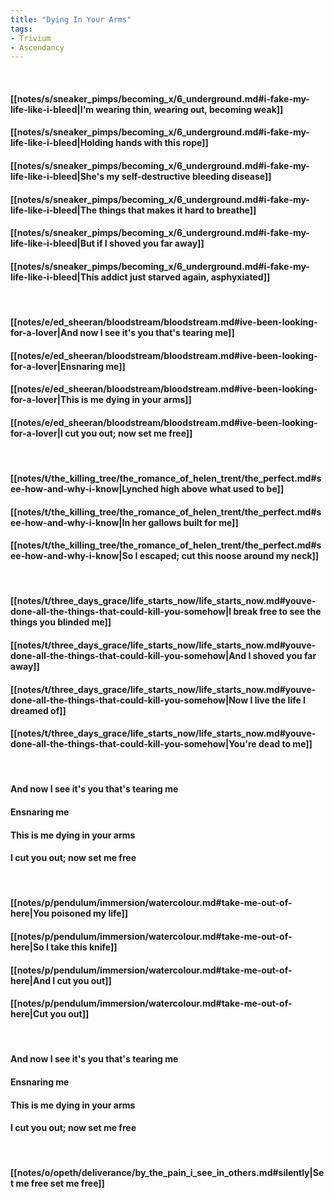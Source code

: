 ```yaml
---
title: "Dying In Your Arms"
tags:
- Trivium
- Ascendancy
---
```

&nbsp;
#### [[notes/s/sneaker_pimps/becoming_x/6_underground.md#i-fake-my-life-like-i-bleed|I'm wearing thin, wearing out, becoming weak]]
#### [[notes/s/sneaker_pimps/becoming_x/6_underground.md#i-fake-my-life-like-i-bleed|Holding hands with this rope]]
#### [[notes/s/sneaker_pimps/becoming_x/6_underground.md#i-fake-my-life-like-i-bleed|She's my self-destructive bleeding disease]]
#### [[notes/s/sneaker_pimps/becoming_x/6_underground.md#i-fake-my-life-like-i-bleed|The things that makes it hard to breathe]]
#### [[notes/s/sneaker_pimps/becoming_x/6_underground.md#i-fake-my-life-like-i-bleed|But if I shoved you far away]]
#### [[notes/s/sneaker_pimps/becoming_x/6_underground.md#i-fake-my-life-like-i-bleed|This addict just starved again, asphyxiated]]
&nbsp;
#### [[notes/e/ed_sheeran/bloodstream/bloodstream.md#ive-been-looking-for-a-lover|And now I see it's you that's tearing me]]
#### [[notes/e/ed_sheeran/bloodstream/bloodstream.md#ive-been-looking-for-a-lover|Ensnaring me]]
#### [[notes/e/ed_sheeran/bloodstream/bloodstream.md#ive-been-looking-for-a-lover|This is me dying in your arms]]
#### [[notes/e/ed_sheeran/bloodstream/bloodstream.md#ive-been-looking-for-a-lover|I cut you out; now set me free]]
&nbsp;
#### [[notes/t/the_killing_tree/the_romance_of_helen_trent/the_perfect.md#see-how-and-why-i-know|Lynched high above what used to be]]
#### [[notes/t/the_killing_tree/the_romance_of_helen_trent/the_perfect.md#see-how-and-why-i-know|In her gallows built for me]]
#### [[notes/t/the_killing_tree/the_romance_of_helen_trent/the_perfect.md#see-how-and-why-i-know|So I escaped; cut this noose around my neck]]
&nbsp;
#### [[notes/t/three_days_grace/life_starts_now/life_starts_now.md#youve-done-all-the-things-that-could-kill-you-somehow|I break free to see the things you blinded me]]
#### [[notes/t/three_days_grace/life_starts_now/life_starts_now.md#youve-done-all-the-things-that-could-kill-you-somehow|And I shoved you far away]]
#### [[notes/t/three_days_grace/life_starts_now/life_starts_now.md#youve-done-all-the-things-that-could-kill-you-somehow|Now I live the life I dreamed of]]
#### [[notes/t/three_days_grace/life_starts_now/life_starts_now.md#youve-done-all-the-things-that-could-kill-you-somehow|You're dead to me]]
&nbsp;
#### And now I see it's you that's tearing me
#### Ensnaring me
#### This is me dying in your arms
#### I cut you out; now set me free
&nbsp;
#### [[notes/p/pendulum/immersion/watercolour.md#take-me-out-of-here|You poisoned my life]]
#### [[notes/p/pendulum/immersion/watercolour.md#take-me-out-of-here|So I take this knife]]
#### [[notes/p/pendulum/immersion/watercolour.md#take-me-out-of-here|And I cut you out]]
#### [[notes/p/pendulum/immersion/watercolour.md#take-me-out-of-here|Cut you out]]
&nbsp;
#### And now I see it's you that's tearing me
#### Ensnaring me
#### This is me dying in your arms
#### I cut you out; now set me free
&nbsp;
#### [[notes/o/opeth/deliverance/by_the_pain_i_see_in_others.md#silently|Set me free  set me free]]
